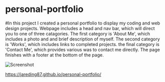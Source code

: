# personal-portfolio

#In this project I created a personal portfolio to display my coding and web design projects. Webpage includes a head and nav bar, which will direct you to one of three catagories. The first category is 'About Me', which includes a photo and and brief description of myself. The second category is 'Works', which includes links to completed projects. the final category is 'Contact Me', which provides various was to contact me directly. The page finishes with a footer at the bottom of the page.

![Screenshot](assets/images/site-screenshot.png)

https://jareding87.github.io/personal-portfolio/
